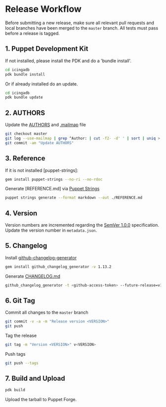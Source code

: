 # Release Workflow
Before submitting a new release, make sure all relevant pull requests and local branches have been merged to the `master`
branch. All tests must pass before a release is tagged.


## 1. Puppet Development Kit
If not installed, please install the PDK and do a 'bundle install'.
``` bash
cd icingadb
pdk bundle install
```
Or if already installed do an update.
``` bash
cd icingadb
pdk bundle update
```

## 2. AUTHORS
Update the [AUTHORS] and [.mailmap] file

``` bash
git checkout master
git log --use-mailmap | grep ^Author: | cut -f2- -d' ' | sort | uniq > AUTHORS
git commit -am "Update AUTHORS"
```

## 3. Reference
If it is not installed [puppet-strings]:
``` bash
gem install puppet-strings --no-ri --no-rdoc
```
Generate [REFERENCE.md] via [Puppet Strings]
``` bash
puppet strings generate --format markdown --out ./REFERENCE.md
```

## 4. Version
Version numbers are incremented regarding the [SemVer 1.0.0] specification.
Update the version number in `metadata.json`.

## 5. Changelog
Install [github-changelog-generator]
```bash
gem install github_changelog_generator -v 1.13.2
```

Generate [CHANGELOG.md]
```bash
github_changelog_generator -t <github-access-token> --future-release=v1.0.0 -u icinga -p puppet-icingadb
```

## 6. Git Tag
Commit all changes to the `master` branch

``` bash
git commit -v -a -m "Release version <VERSION>"
git push
```

Tag the release

``` bash
git tag -m "Version <VERSION>" v<VERSION>
```

Push tags

``` bash
git push --tags
```

## 7. Build and Upload
``` bash
pdk build
```
Upload the tarball to Puppet Forge.

[github-changelog-generator]: https://github.com/skywinder/github-changelog-generator
[Puppet Strings]: https://puppet.com/docs/puppet/5.5/puppet_strings.html
[SemVer 1.0.0]: http://semver.org/spec/v1.0.0.html
[CHANGELOG.md]: CHANGELOG.md
[AUTHORS]: AUTHORS
[.mailmap]: .mailmap
[forge.puppet.com]: https://forge.puppet.com/
